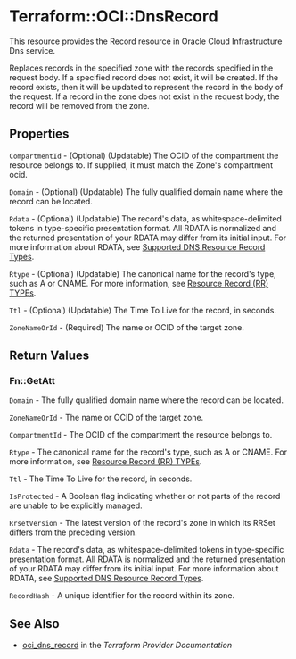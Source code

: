 # Terraform::OCI::DnsRecord

This resource provides the Record resource in Oracle Cloud Infrastructure Dns service.

Replaces records in the specified zone with the records specified in the
request body. If a specified record does not exist, it will be created.
If the record exists, then it will be updated to represent the record in
the body of the request. If a record in the zone does not exist in the
request body, the record will be removed from the zone.

## Properties

`CompartmentId` - (Optional) (Updatable) The OCID of the compartment the resource belongs to. If supplied, it must match the Zone's compartment ocid.

`Domain` - (Optional) (Updatable) The fully qualified domain name where the record can be located.

`Rdata` - (Optional) (Updatable) The record's data, as whitespace-delimited tokens in type-specific presentation format. All RDATA is normalized and the returned presentation of your RDATA may differ from its initial input. For more information about RDATA, see [Supported DNS Resource Record Types](https://docs.cloud.oracle.com/iaas/Content/DNS/Reference/supporteddnsresource.htm).

`Rtype` - (Optional) (Updatable) The canonical name for the record's type, such as A or CNAME. For more information, see [Resource Record (RR) TYPEs](https://www.iana.org/assignments/dns-parameters/dns-parameters.xhtml#dns-parameters-4).

`Ttl` - (Optional) (Updatable) The Time To Live for the record, in seconds.

`ZoneNameOrId` - (Required) The name or OCID of the target zone.


## Return Values

### Fn::GetAtt

`Domain` - The fully qualified domain name where the record can be located.

`ZoneNameOrId` - The name or OCID of the target zone.

`CompartmentId` - The OCID of the compartment the resource belongs to.

`Rtype` - The canonical name for the record's type, such as A or CNAME. For more information, see [Resource Record (RR) TYPEs](https://www.iana.org/assignments/dns-parameters/dns-parameters.xhtml#dns-parameters-4).

`Ttl` - The Time To Live for the record, in seconds.

`IsProtected` - A Boolean flag indicating whether or not parts of the record are unable to be explicitly managed.

`RrsetVersion` - The latest version of the record's zone in which its RRSet differs from the preceding version.

`Rdata` - The record's data, as whitespace-delimited tokens in type-specific presentation format. All RDATA is normalized and the returned presentation of your RDATA may differ from its initial input. For more information about RDATA, see [Supported DNS Resource Record Types](https://docs.cloud.oracle.com/iaas/Content/DNS/Reference/supporteddnsresource.htm).

`RecordHash` - A unique identifier for the record within its zone.

## See Also

* [oci_dns_record](https://www.terraform.io/docs/providers/oci/r/dns_record.html) in the _Terraform Provider Documentation_